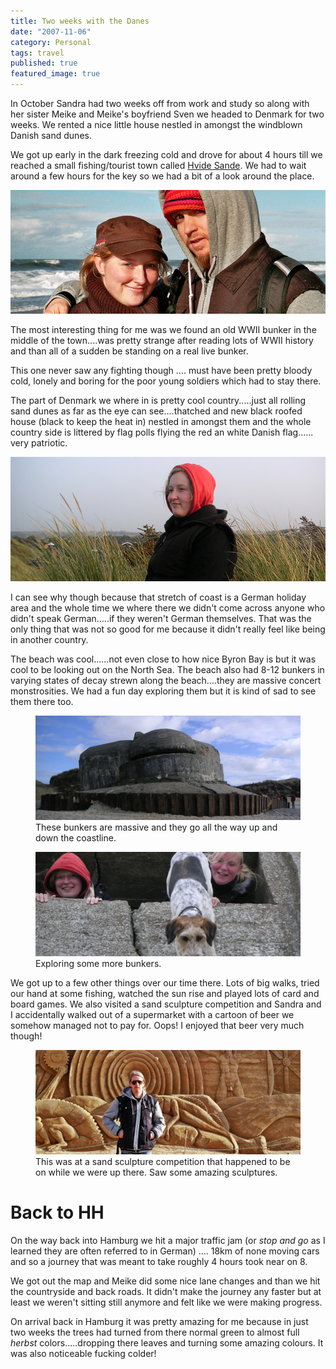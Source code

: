 ```yaml
---
title: Two weeks with the Danes
date: "2007-11-06"
category: Personal
tags: travel
published: true
featured_image: true
---
```


In October Sandra had two weeks off from work and study so along with her sister Meike and Meike's boyfriend Sven we headed to Denmark for two weeks. We rented a nice little house nestled in amongst the windblown Danish sand dunes. 

We got up early in the dark freezing cold and drove for about 4 hours till we reached a small fishing/tourist town called [Hvide Sande](http://en.wikipedia.org/wiki/Hvide_Sande). We had to wait around a few hours for the key so we had a bit of a look around the place. 

![alt Sandra and Mischa on a beach in Denmark](denmark_sandra_mischa.jpg "Sandra and Mischa on a beach in Denmark")

The most interesting thing for me was we found an old WWII bunker in the middle of the town....was pretty strange after reading lots of WWII history and than all of a sudden be standing on a real live bunker. 

This one never saw any fighting though .... must have been pretty bloody cold, lonely and boring for the poor young soldiers which had to stay there. 

The part of Denmark we where in is pretty cool country.....just all rolling sand dunes as far as the eye can see....thatched and new black roofed house (black to keep the heat in) nestled in amongst them and the whole country side is littered by flag polls flying the red an white Danish flag...... very patriotic. 

![alt Sandra sitting in Dunes in Denmark](denmark_sandra_in_dunes.jpg "Sandra sitting in Dunes in Denmark")

I can see why though because that stretch of coast is a German holiday area and the whole time we where there we didn't come across anyone who didn't speak German.....if they weren't German themselves. That was the only thing that was not so good for me because it didn't really feel like being in another country. 

The beach was cool......not even close to how nice Byron Bay is but it was cool to be looking out on the North Sea. The beach also had 8-12 bunkers in varying states of decay strewn along the beach....they are massive concert monstrosities. We had a fun day exploring them but it is kind of sad to see them there too. 

<figure>
    <img src="denmark_bunker.jpg" alt="Bunker in Denmark" title="Bunker in Denmark">
    <figcaption>These bunkers are massive and they go all the way up and down the coastline.</figcaption>
</figure>

<figure>
    <img src="denmark_exploring_bunkers.jpg" alt="Exploring Bunkers in Denmark" title="Exploring Bunkers in Denmark">
    <figcaption>Exploring some more bunkers.</figcaption>
</figure>

We got up to a few other things over our time there. Lots of big walks, tried our hand at some fishing, watched the sun rise and played lots of card and board games. We also visited a sand sculpture competition and Sandra and I accidentally walked out of a supermarket with a cartoon of beer we somehow managed not to pay for. Oops! I enjoyed that beer very much though! 

<figure>
    <img src="denmark_sand_sculptures.jpg" alt="Denmark sand sculpture competition" title="Denmark sand sculpture competition">
    <figcaption>This was at a sand sculpture competition that happened to be on while we were up there. Saw some amazing sculptures.</figcaption>
</figure>

# Back to HH

On the way back into Hamburg we hit a major traffic jam (or *stop and go* as I learned they are often referred to in German) .... 18km of none moving cars and so a journey that was meant to take roughly 4 hours took near on 8. 

We got out the map and Meike did some nice lane changes and than we hit the countryside and back roads. It didn't make the journey any faster but at least we weren't sitting still anymore and felt like we were making progress. 

On arrival back in Hamburg it was pretty amazing for me because in just two weeks the trees had turned from there normal green to almost full *herbst* colors.....dropping there leaves and turning some amazing colours. It was also noticeable fucking colder! 